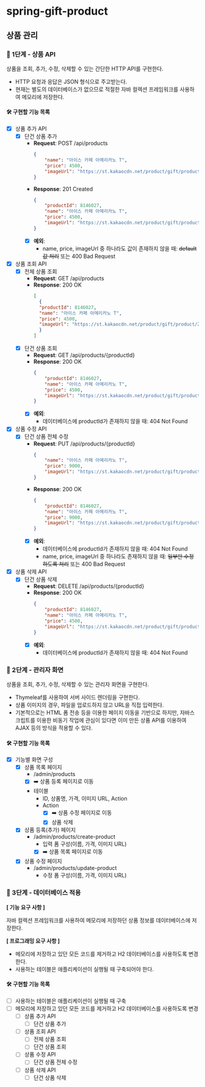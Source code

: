 # spring-gift-product

## 상품 관리

### 🚀 1단계 - 상품 API

상품을 조회, 추가, 수정, 삭제할 수 있는 간단한 HTTP API를 구현한다.

- HTTP 요청과 응답은 JSON 형식으로 주고받는다.
- 현재는 별도의 데이터베이스가 없으므로 적절한 자바 컬렉션 프레임워크를 사용하여 메모리에 저장한다.

#### 🛠 구현할 기능 목록

- [x] 상품 추가 API
    - [x] 단건 상품 추가
        - **Request**: POST /api/products
          ```json
          {
              "name": "아이스 카페 아메리카노 T",
              "price": 4500,
              "imageUrl": "https://st.kakaocdn.net/product/gift/product/20231010111814_9a667f9eccc943648797925498bdd8a3.jpg"
          }
          ```
        - **Response**: 201 Created
          ```json 
          {
              "productId": 8146027,
              "name": "아이스 카페 아메리카노 T",
              "price": 4500,
              "imageUrl": "https://st.kakaocdn.net/product/gift/product/20231010111814_9a667f9eccc943648797925498bdd8a3.jpg"
          }
          ```
        - [x] **예외**:
            - name, price, imageUrl 중 하나라도 값이 존재하지 않을 때: ~~default 값 처리~~ 또는 400 Bad Request

- [x] 상품 조회 API
    - [x] 전체 상품 조회
        - **Request**: GET /api/products
        - **Response**: 200 OK
          ```json
          [
            {
            "productId": 8146027,
            "name": "아이스 카페 아메리카노 T",
            "price": 4500,
            "imageUrl": "https://st.kakaocdn.net/product/gift/product/20231010111814_9a667f9eccc943648797925498bdd8a3.jpg"
            }
          ]
          ```
    - [x] 단건 상품 조회
        - **Request**: GET /api/products/{productId}
        - **Response**: 200 OK
          ```json
          {
              "productId": 8146027,
              "name": "아이스 카페 아메리카노 T",
              "price": 4500,
              "imageUrl": "https://st.kakaocdn.net/product/gift/product/20231010111814_9a667f9eccc943648797925498bdd8a3.jpg"
          }
          ```
        - [x] **예외**:
            - 데이터베이스에 productId가 존재하지 않을 때: 404 Not Found

- [x] 상품 수정 API
    - [x] 단건 상품 전체 수정
        - **Request**: PUT /api/products/{productId}
          ```json
          {
              "name": "아이스 카페 아메리카노 T",
              "price": 9000,
              "imageUrl": "https://st.kakaocdn.net/product/gift/product/20231010111814_9a667f9eccc943648797925498bdd8a3.jpg"
          }
          ```
        - **Response**: 200 OK
          ```json
          {
              "productId": 8146027,
              "name": "아이스 카페 아메리카노 T",
              "price": 9000,
              "imageUrl": "https://st.kakaocdn.net/product/gift/product/20231010111814_9a667f9eccc943648797925498bdd8a3.jpg"
          }
          ```
        - [x] **예외**:
            - 데이터베이스에 productId가 존재하지 않을 때: 404 Not Found
            - name, price, imageUrl 중 하나라도 존재하지 않을 때: ~~일부만 수정하도록 처리~~ 또는 400 Bad Request

- [x] 상품 삭제 API
    - [x] 단건 상품 삭제
        - **Request**: DELETE /api/products/{productId}
        - **Response**: 200 OK
          ```json
          {
              "productId": 8146027,
              "name": "아이스 카페 아메리카노 T",
              "price": 4500,
              "imageUrl": "https://st.kakaocdn.net/product/gift/product/20231010111814_9a667f9eccc943648797925498bdd8a3.jpg"
          }
          ```
        - [x] **예외**:
            - 데이터베이스에 productId가 존재하지 않을 때: 404 Not Found

### 🚀 2단계 - 관리자 화면

상품을 조회, 추가, 수정, 삭제할 수 있는 관리자 화면을 구현한다.

- Thymeleaf를 사용하여 서버 사이드 렌더링을 구현한다.
- 상품 이미지의 경우, 파일을 업로드하지 않고 URL을 직접 입력한다.
- 기본적으로는 HTML 폼 전송 등을 이용한 페이지 이동을 기반으로 하지만, 자바스크립트를 이용한 비동기 작업에 관심이 있다면 이미 만든 상품 API를 이용하여 AJAX 등의
  방식을 적용할 수 있다.

#### 🛠 구현할 기능 목록

- [x] 기능별 화면 구성
    - [x] 상품 목록 페이지
        - /admin/products
        - [x] ➡️ 상품 등록 페이지로 이동
        - 테이블
            - ID, 상품명, 가격, 이미지 URL, Action
            - Action
                - [x] ➡️ 상품 수정 페이지로 이동
                - [x] 상품 삭제

    - [x] 상품 등록(추가) 페이지
        - /admin/products/create-product
            - 입력 폼 구성(이름, 가격, 이미지 URL)
            - [x] ➡️ 상품 목록 페이지로 이동

    - [x] 상품 수정 페이지
        - /admin/products/update-product
            - 수정 폼 구성(이름, 가격, 이미지 URL)

### 🚀 3단계 - 데이터베이스 적용

**[ 기능 요구 사항 ]**

자바 컬렉션 프레임워크를 사용하여 메모리에 저장하던 상품 정보를 데이터베이스에 저장한다.

**[ 프로그래밍 요구 사항 ]**

- 메모리에 저장하고 있던 모든 코드를 제거하고 H2 데이터베이스를 사용하도록 변경한다.
- 사용하는 테이블은 애플리케이션이 실행될 때 구축되어야 한다.

#### 🛠 구현할 기능 목록

- [ ] 사용하는 테이블은 애플리케이션이 실행될 때 구축
- [ ] 메모리에 저장하고 있던 모든 코드를 제거하고 H2 데이터베이스를 사용하도록 변경
    - [ ] 상품 추가 API
        - [ ] 단건 상품 추가

    - [ ] 상품 조회 API
        - [ ] 전체 상품 조회
        - [ ] 단건 상품 조회

    - [ ] 상품 수정 API
        - [ ] 단건 상품 전체 수정

    - [ ] 상품 삭제 API
        - [ ] 단건 상품 삭제